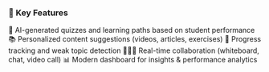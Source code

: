 ### 🚀 Key Features
🤖 AI-generated quizzes and learning paths based on student performance
📚 Personalized content suggestions (videos, articles, exercises)
🎯 Progress tracking and weak topic detection
🧑‍🤝‍🧑 Real-time collaboration (whiteboard, chat, video call)
📊 Modern dashboard for insights & performance analytics
